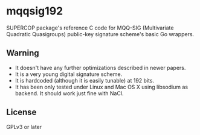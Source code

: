 # mqqsig192

SUPERCOP package's reference C code for MQQ-SIG (Multivariate Quadratic Quasigroups) public-key signature scheme's basic Go wrappers.

## Warning

- It doesn't have any further optimizations described in newer papers.
- It is a very young digital signature scheme.
- It is hardcoded (although it is easily tunable) at 192 bits.
- It has been only tested under Linux and Mac OS X using libsodium as backend. It should work just fine with NaCl.

## License

GPLv3 or later
